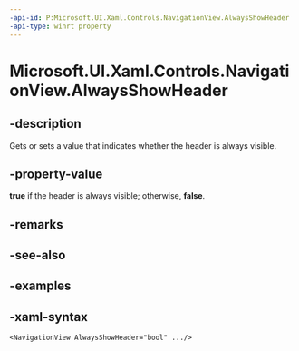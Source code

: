 ```yaml
---
-api-id: P:Microsoft.UI.Xaml.Controls.NavigationView.AlwaysShowHeader
-api-type: winrt property
---
```

<!-- Property syntax.
public bool AlwaysShowHeader { get;  set; }
-->

# Microsoft.UI.Xaml.Controls.NavigationView.AlwaysShowHeader


## -description

Gets or sets a value that indicates whether the header is always visible.


## -property-value

**true** if the header is always visible; otherwise, **false**.


## -remarks


## -see-also


## -examples


## -xaml-syntax

```xaml
<NavigationView AlwaysShowHeader="bool" .../>
```


